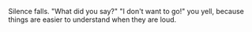 Silence falls.
"What did you say?"
"I don't want to go!" you yell, because things
are easier to understand when they are loud.
